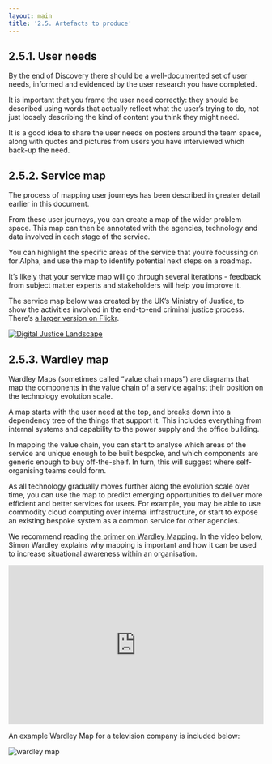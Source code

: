 ```yaml
---
layout: main
title: '2.5. Artefacts to produce'
---
```


## 2.5.1. User needs

By the end of Discovery there should be a well-documented set of user needs, informed and evidenced by the user research you have completed.

It is important that you frame the user need correctly: they should be described using words that actually reflect what the user’s trying to do, not just loosely describing the kind of content you think they might need.

It is a good idea to share the user needs on posters around the team space, along with quotes and pictures from users you have interviewed which back-up the need.

## 2.5.2. Service map

The process of mapping user journeys has been described in greater detail earlier in this document.

From these user journeys, you can create a map of the wider problem space. This map can then be annotated with the agencies, technology and data involved in each stage of the service.

You can highlight the specific areas of the service that you’re focussing on for Alpha, and use the map to identify potential next steps on a roadmap.

It’s likely that your service map will go through several iterations - feedback from subject matter experts and stakeholders will help you improve it.

The service map below was created by the UK’s Ministry of Justice, to show the activities involved in the end-to-end criminal justice process. There’s [a larger version on Flickr](https://www.flickr.com/photos/gdsteam/20351061738/).

<a href="https://www.flickr.com/photos/gdsteam/20351061738/"><img src="{{ site.baseurl }}/images/2/service-map.jpg" class="full-width" alt="Digital Justice Landscape"></a>

## 2.5.3. Wardley map

Wardley Maps (sometimes called “value chain maps”) are diagrams that map the components in the value chain of a service against their position on the technology evolution scale.

A map starts with the user need at the top, and breaks down into a dependency tree of the things that support it. This includes everything from internal systems and capability to the power supply and the office building.

In mapping the value chain, you can start to analyse which areas of the service are unique enough to be built bespoke, and which components are generic enough to buy off-the-shelf. In turn, this will suggest where self-organising teams could form.

As all technology gradually moves further along the evolution scale over time, you can use the map to predict emerging opportunities to deliver more efficient and better services for users. For example, you may be able to use commodity cloud computing over internal infrastructure, or start to expose an existing bespoke system as a common service for other agencies.

We recommend reading [the primer on Wardley Mapping](http://blog.gardeviance.org/2015/02/an-introduction-to-wardley-value-chain.html). In the video below, Simon Wardley explains why mapping is important and how it can be used to increase situational awareness within an organisation.

<iframe class="video" width="100%" height="315" src="https://www.youtube.com/embed/Ty6pOVEc3bA" frameborder="0" allowfullscreen></iframe>

An example Wardley Map for a television company is included below:

<img src="{{ site.baseurl }}/images/2/wardley-map.png" class="full-width" alt="wardley map">

